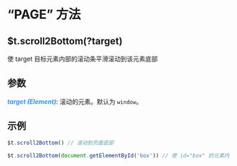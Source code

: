 # “PAGE” 方法

## $t.scroll2Bottom(?target)

使 target 目标元素内部的滚动条平滑滚动到该元素底部

## 参数

<i style="color: #3492ff;font-weight: 700;">target (Element)</i>: 滚动的元素。默认为 `window`。

## 示例

```javascript
$t.scroll2Bottom() // 滚动到页面底部

$t.scroll2Bottom(document.getElementById('box')) // 使 id="box" 的元素内部的滚动条滚动到底部
```
